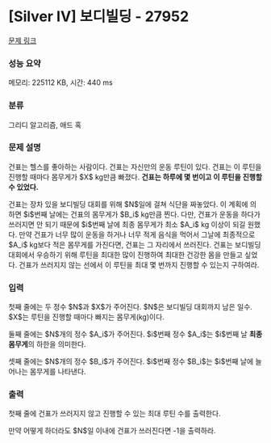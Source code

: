 # [Silver IV] 보디빌딩 - 27952 

[문제 링크](https://www.acmicpc.net/problem/27952) 

### 성능 요약

메모리: 225112 KB, 시간: 440 ms

### 분류

그리디 알고리즘, 애드 혹

### 문제 설명

<p>건표는 헬스를 좋아하는 사람이다. 건표는 자신만의 운동 루틴이 있다. 건표는 이 루틴을 진행할 때마다 몸무게가 $X$ kg만큼 빠졌다. <strong>건표는 하루에 몇 번이고 이 루틴을 진행할 수 있었다.</strong></p>

<p>건표는 장차 있을 보디빌딩 대회를 위해 $N$일에 걸쳐 식단을 짜놓았다. 이 계획에 의하면 $i$번째 날에는 건표의 몸무게가 $B_i$ kg만큼 찐다. 다만, 건표가 운동을 하다가 쓰러지면 안 되기 때문에 $i$번째 날에 최종 몸무게가 최소 $A_i$ kg 이상이 되길 원했다. 만약 건표가 너무 많이 운동을 하거나 너무 적게 음식을 먹어서 그날에 최종적으로 $A_i$ kg보다 적은 몸무게를 가진다면, 건표는 그 자리에서 쓰러진다. 건표는 보디빌딩 대회에서 우승하기 위해 루틴을 최대한 많이 진행하여 최대한 건강한 몸을 만들고 싶었다. 건표가 쓰러지지 않는 선에서 이 루틴을 최대 몇 번까지 진행할 수 있는지 구하여라.</p>

### 입력 

 <p>첫째 줄에는 두 정수 $N$과 $X$가 주어진다. $N$은 보디빌딩 대회까지 남은 일수. $X$는 루틴을 진행할 때마다 빠지는 몸무게(kg)이다.</p>

<p>둘째 줄에는 $N$개의 정수 $A_i$가 주어진다. $i$번째 정수 $A_i$는 $i$번째 날 <strong>최종 몸무게</strong>의 하한을 의미한다.</p>

<p>셋째 줄에는 $N$개의 정수 $B_i$가 주어진다. $i$번째 정수 $B_i$는 $i$번째 날에 늘어나는 몸무게를 나타낸다.</p>

### 출력 

 <p>첫째 줄에 건표가 쓰러지지 않고 진행할 수 있는 최대 루틴 수를 출력한다.</p>

<p>만약 어떻게 하더라도 $N$일 이내에 건표가 쓰러진다면 -1을 출력하라.</p>

